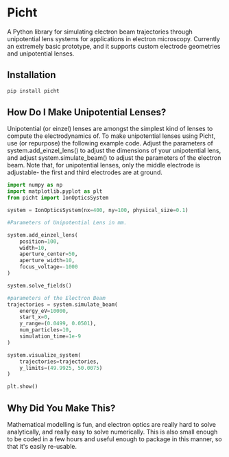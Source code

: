 # Picht

A Python library for simulating electron beam trajectories through unipotential lens systems for applications in electron microscopy. Currently an extremely basic prototype, and it supports custom electrode geometries and unipotential lenses.

## Installation

```bash
pip install picht
```

## How Do I Make Unipotential Lenses?

Unipotential (or einzel) lenses are amongst the simplest kind of lenses to compute the electrodynamics of. To make unipotential lenses using Picht, use (or repurpose) the following example code. Adjust the parameters of system.add_einzel_lens() to adjust the dimensions of your unipotential lens, and adjust system.simulate_beam() to adjust the parameters of the electron beam. Note that, for unipotential lenses, only the middle electrode is adjustable- the first and third electrodes are at ground. 

```python
import numpy as np
import matplotlib.pyplot as plt
from picht import IonOpticsSystem

system = IonOpticsSystem(nx=400, ny=100, physical_size=0.1)

#Parameters of Unipotential Lens in mm.

system.add_einzel_lens(
    position=100, 
    width=10, 
    aperture_center=50, 
    aperture_width=10, 
    focus_voltage=-1000
)

system.solve_fields()

#parameters of the Electron Beam
trajectories = system.simulate_beam(
    energy_eV=10000,
    start_x=0,
    y_range=(0.0499, 0.0501),
    num_particles=10,
    simulation_time=1e-9
)

system.visualize_system(
    trajectories=trajectories,
    y_limits=(49.9925, 50.0075)
)

plt.show()
```

## Why Did You Make This?

Mathematical modelling is fun, and electron optics are really hard to solve analytically, and really easy to solve numerically. This is also small enough to be coded in a few hours and useful enough to package in this manner, so that it's easily re-usable.
